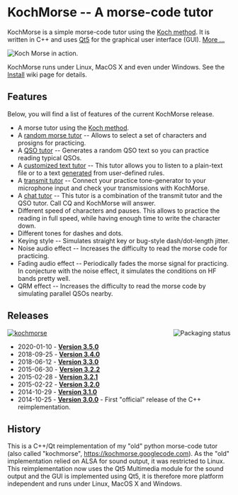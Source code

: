 # KochMorse -- A morse-code tutor
KochMorse is a simple morse-code tutor using the
[Koch method](http://www.qsl.net/n1irz/finley.morse.html). It is written in C++ and uses
[Qt5](https://qt-project.org) for the graphical user interface (GUI). [More ...](https://github.com/hmatuschek/kochmorse/wiki#how-to-use-kochmorse)

<img src="https://raw.githubusercontent.com/hmatuschek/kochmorse/master/doc/Koch_example.png" alt="Koch Morse in action." align="middle"/>

KochMorse runs under Linux, MacOS X and even under Windows. See the
[Install](https://github.com/hmatuschek/kochmorse/wiki/Install) wiki page for details.


## Features
Below, you will find a list of features of the current KochMorse release.

 * A morse tutor using the [Koch method](https://github.com/hmatuschek/kochmorse/wiki/Tutors#koch-tutor).
 * A [random morse tutor](https://github.com/hmatuschek/kochmorse/wiki/Tutors#random-tutor) -- Allows to select a set of characters and prosigns for practicing.
 * A [QSO tutor](https://github.com/hmatuschek/kochmorse/wiki/Tutors#qso-tutor) -- Generates a random QSO text so you can practice reading typical QSOs.
 * A [customized text tutor](https://github.com/hmatuschek/kochmorse/wiki/Tutors#generated-text-tutor) -- This tutor allows you to listen to a plain-text file or to a text
   [generated](https://github.com/hmatuschek/kochmorse/wiki/TextGen) from user-defined rules.
 * A [transmit tutor](https://github.com/hmatuschek/kochmorse/wiki/Tutors#transmit-tutor) -- Connect your practice tone-generator to your microphone input and check your
   transmissions with KochMorse.
 * A [chat tutor](https://github.com/hmatuschek/kochmorse/wiki/Tutors#chat-tutor) -- This tutor is a combination of the transmit tutor and the QSO tutor. Call CQ
   and KochMorse will answer.
 * Different speed of characters and pauses. This allows to practice the reading in full speed,
   while having enough time to write the character down.
 * Different tones for dashes and dots.
 * Keying style -- Simulates straight key or bug-style dash/dot-length jitter.
 * Noise audio effect -- Increases the difficulty to read the morse code for practicing.
 * Fading audio effect -- Periodically fades the morse signal for practicing. In conjecture with
   the noise effect, it simulates the conditions on HF bands pretty well.
 * QRM effect -- Increases the difficulty to read the morse code by simulating parallel QSOs nearby.

## Releases
 <a href="https://snapcraft.io/kochmorse">
  <img alt="kochmorse" src="https://snapcraft.io/kochmorse/badge.svg"/>
 </a>
 <a href="https://repology.org/project/kochmorse/versions">
  <img src="https://repology.org/badge/vertical-allrepos/kochmorse.svg" alt="Packaging status" align="right">
 </a>
 
 * 2020-01-10 - [**Version 3.5.0**](https://github.com/hmatuschek/kochmorse/releases/tag/v3.5.0)
 * 2018-09-25 - [**Version 3.4.0**](https://github.com/hmatuschek/kochmorse/releases/tag/v3.4.0)
 * 2018-06-12 - [**Version 3.3.0**](https://github.com/hmatuschek/kochmorse/releases/tag/v3.3.0)
 * 2015-06-30 - [**Version 3.2.2**](https://github.com/hmatuschek/kochmorse/releases/tag/v3.2.2)
 * 2015-02-28 - [**Version 3.2.1**](https://github.com/hmatuschek/kochmorse/releases/tag/v3.2.1)
 * 2015-02-22 - [**Version 3.2.0**](https://github.com/hmatuschek/kochmorse/releases/tag/v3.2.0)
 * 2014-10-29 - [**Version 3.1.0**](https://github.com/hmatuschek/kochmorse/releases/tag/v3.1.0)
 * 2014-10-25 - [**Version 3.0.0**](https://github.com/hmatuschek/kochmorse/releases/tag/v3.0.0) - First "official" release of the C++ reimplementation.


## History

This is a C++/Qt reimplementation of my "old" python morse-code tutor (also called "kochmorse",
https://kochmorse.googlecode.com). As the "old" implementation relied on ALSA for sound output,
it was restricted to Linux. This reimplementation now uses the Qt5 Multimedia module for the
sound output and the GUI is implemented using Qt5, it is therefore more platform independent
and runs under Linux, MacOS X and Windows.

